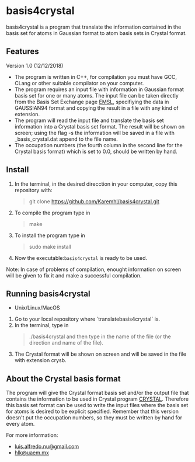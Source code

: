 # basis4crystal
basis4crystal is a program that translate the
information contained in the basis set for atoms in Gaussian 
format to atom basis sets in Crystal format.

## Features
Version 1.0 (12/12/2018)

* The program is written in C++, for compilation you must have GCC, CLang 
  or other suitable compilator on your computer.
* The program requires an input file with information in Gaussian format
  basis set for one or many atoms. The input file can be taken directly 
  from the Basis Set Exchange page [EMSL](https://bse.pnl.gov/bse/portal), 
  specifiying the data in GAUSSIAN94 format and copying the result in a 
  file with any kind of extension.
* The program will read the input file and translate the basis set 
  information into a Crystal basis set format. The result will be shown 
  on screen; using the flag -s the information will be saved in a file 
  with _basis_crystal.dat append to the file name. 
* The occupation numbers (the fourth column in the second line for the 
  Crystal basis format) which is set to 0.0, should be written by hand.

## Install
 
1. In the terminal, in the desired direcction in your computer, 
   copy this repository with:
   > git clone  https://github.com/Karemhl/basis4crystal.git
2. To compile the program type in 
   > make
3. To install the program type in 
	> sudo make install
4. Now the executable:`basis4crystal` is ready to be used.

Note: In case of problems of compilation, enought information on 
screen will be given to fix it and make a successful compilation.

## Running basis4crystal

- Unix/Linux/MacOS
1. Go to your local repository where ´translatebasis4crystal´ is.
2. In the terminal, type in
    >./basis4crystal
   and then type in the name of the file (or the direction and 
   name of the file).
3. The Crystal format will be shown on screen and will be saved
   in the file with extension crysb.

## About the Crystal basis format

The program will give the Crystal format basis set and/or the 
output file that contains the information to be used in Crystal program 
[CRYSTAL](http://www.crystal.unito.it). Therefore this basis 
set format can be used to write the input files where the basis 
set for atoms is desired to be explicit specified. 
Remember that this version doesn't put the occupation numbers, 
so they must be written by hand for every atom.

For more information:
 - luis.alfredo.nu@gmail.com 
 - hlk@uaem.mx 

